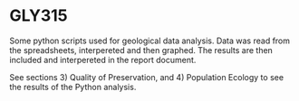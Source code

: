# GLY315

Some python scripts used for geological data analysis. Data was read from the spreadsheets, interpereted and then graphed. The results are then included and interpereted in the report document.

See sections 3) Quality of Preservation, and 4) Population Ecology to see the results of the Python analysis.